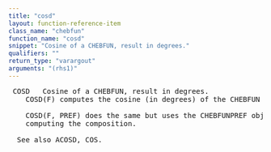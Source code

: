 ```yaml
---
title: "cosd"
layout: function-reference-item
class_name: "chebfun"
function_name: "cosd"
snippet: "Cosine of a CHEBFUN, result in degrees."
qualifiers: ""
return_type: "varargout"
arguments: "(rhs1)"
---
```


<pre class="help-text"> COSD   Cosine of a CHEBFUN, result in degrees.
    COSD(F) computes the cosine (in degrees) of the CHEBFUN F.
 
    COSD(F, PREF) does the same but uses the CHEBFUNPREF object PREF when
    computing the composition.
 
  See also ACOSD, COS.
</pre>